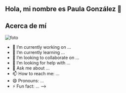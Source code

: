 ## Hola, mi nombre es Paula González 👋



## Acerca de mí
![foto](https://github.com/user-attachments/assets/c609cbcc-1650-4dfc-9dc4-a152026b0ce6.jpg)

- 🔭 I’m currently working on ...
- 🌱 I’m currently learning ...
- 👯 I’m looking to collaborate on ...
- 🤔 I’m looking for help with ...
- 💬 Ask me about ...
- 📫 How to reach me: ...
- 😄 Pronouns: ...
- ⚡ Fun fact: ...
-->
